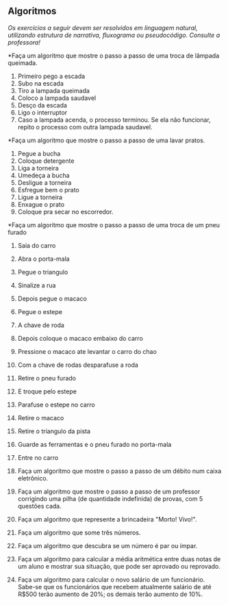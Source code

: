 ## Algoritmos

_Os exercícios a seguir devem ser resolvidos em linguagem natural, utilizando estrutura de narrativa, fluxograma ou pseudocódigo. Consulte a professora!_

*Faça um algoritmo que mostre o passo a passo de uma troca de lâmpada queimada.

1. Primeiro pego a escada
2. Subo na escada
3. Tiro a lampada queimada
4. Coloco a lampada saudavel
5. Desço da escada
6. Ligo o interruptor
7. Caso a lampada acenda, o processo terminou. Se ela não funcionar, repito o processo com outra lampada saudavel.

*Faça um algoritmo que mostre o passo a passo de uma lavar pratos.

1. Pegue a bucha
2. Coloque detergente
3. Liga a torneira
4. Umedeça a bucha
5. Desligue a torneira
6. Esfregue bem o prato
7. Ligue a torneira
8. Enxague o prato
9. Coloque pra secar no escorredor. 

*Faça um algoritmo que mostre o passo a passo de uma troca de um pneu furado
1. Saia do carro
2. Abra o porta-mala
3. Pegue o triangulo
4. Sinalize a rua
5. Depois pegue o macaco
6. Pegue o estepe 
7. A chave de roda
8. Depois coloque o macaco embaixo do carro
9. Pressione o macaco ate levantar o carro do chao
10. Com a chave de rodas desparafuse a roda
11. Retire o pneu furado 
12. E troque pelo estepe
13. Parafuse o estepe no carro
14. Retire o macaco 
15. Retire o triangulo da pista 
16. Guarde as ferramentas e o pneu furado no porta-mala
17. Entre no carro

1. Faça um algoritmo que mostre o passo a passo de um débito num caixa eletrônico.
2. Faça um algoritmo que mostre o passo a passo de um professor corrigindo uma pilha (de quantidade indefinida) de provas, com 5 questões cada.
3. Faça um algoritmo que represente a brincadeira "Morto! Vivo!".
4. Faça um algoritmo que some três números.
5. Faça um algoritmo que descubra se um número é par ou ímpar.
6. Faça um algoritmo para calcular a média aritmética entre duas notas de um aluno e mostrar sua situação, que pode ser aprovado ou reprovado.
7. Faça um algoritmo para calcular o novo salário de um funcionário. Sabe-se que os funcionários que recebem atualmente salário de até R$500 terão aumento de 20%; os demais terão aumento de 10%.